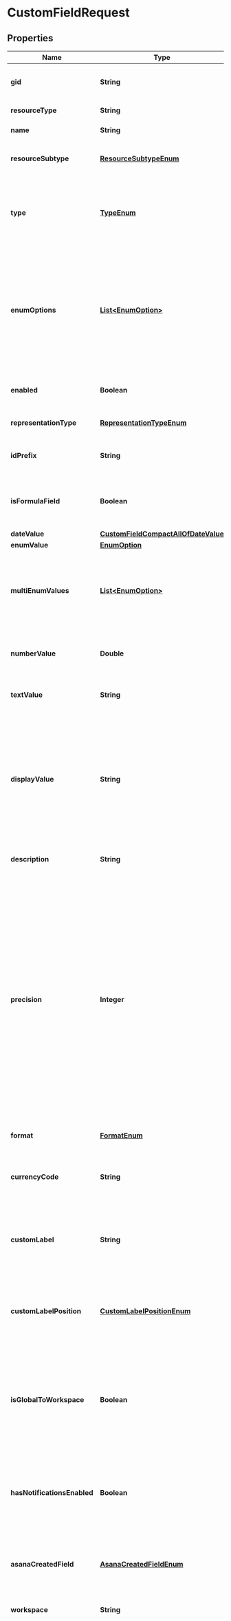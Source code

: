 

# CustomFieldRequest


## Properties

| Name | Type | Description | Notes |
|------------ | ------------- | ------------- | -------------|
|**gid** | **String** | Globally unique identifier of the resource, as a string. |  [optional] [readonly] |
|**resourceType** | **String** | The base type of this resource. |  [optional] [readonly] |
|**name** | **String** | The name of the custom field. |  [optional] |
|**resourceSubtype** | [**ResourceSubtypeEnum**](#ResourceSubtypeEnum) | The type of the custom field. Must be one of the given values.  |  [optional] [readonly] |
|**type** | [**TypeEnum**](#TypeEnum) | *Deprecated: new integrations should prefer the resource_subtype field.* The type of the custom field. Must be one of the given values.  |  [optional] [readonly] |
|**enumOptions** | [**List&lt;EnumOption&gt;**](EnumOption.md) | *Conditional*. Only relevant for custom fields of type &#x60;enum&#x60;. This array specifies the possible values which an &#x60;enum&#x60; custom field can adopt. To modify the enum options, refer to [working with enum options](https://developers.asana.com/reference/rest-api-reference). |  [optional] |
|**enabled** | **Boolean** | *Conditional*. Determines if the custom field is enabled or not. |  [optional] [readonly] |
|**representationType** | [**RepresentationTypeEnum**](#RepresentationTypeEnum) | This field tells the type of the custom field. |  [optional] [readonly] |
|**idPrefix** | **String** | This field is the unique custom ID string for the custom field. |  [optional] |
|**isFormulaField** | **Boolean** | *Conditional*. This flag describes whether a custom field is a formula custom field. |  [optional] |
|**dateValue** | [**CustomFieldCompactAllOfDateValue**](CustomFieldCompactAllOfDateValue.md) |  |  [optional] |
|**enumValue** | [**EnumOption**](EnumOption.md) |  |  [optional] |
|**multiEnumValues** | [**List&lt;EnumOption&gt;**](EnumOption.md) | *Conditional*. Only relevant for custom fields of type &#x60;multi_enum&#x60;. This object is the chosen values of a &#x60;multi_enum&#x60; custom field. |  [optional] |
|**numberValue** | **Double** | *Conditional*. This number is the value of a &#x60;number&#x60; custom field. |  [optional] |
|**textValue** | **String** | *Conditional*. This string is the value of a &#x60;text&#x60; custom field. |  [optional] |
|**displayValue** | **String** | A string representation for the value of the custom field. Integrations that don&#39;t require the underlying type should use this field to read values. Using this field will future-proof an app against new custom field types. |  [optional] [readonly] |
|**description** | **String** | [Opt In](https://developers.asana.com/reference/rest-api-reference). The description of the custom field. |  [optional] |
|**precision** | **Integer** | Only relevant for custom fields of type ‘Number’. This field dictates the number of places after the decimal to round to, i.e. 0 is integer values, 1 rounds to the nearest tenth, and so on. Must be between 0 and 6, inclusive. For percentage format, this may be unintuitive, as a value of 0.25 has a precision of 0, while a value of 0.251 has a precision of 1. This is due to 0.25 being displayed as 25%. The identifier format will always have a precision of 0. |  [optional] |
|**format** | [**FormatEnum**](#FormatEnum) | The format of this custom field. |  [optional] |
|**currencyCode** | **String** | ISO 4217 currency code to format this custom field. This will be null if the &#x60;format&#x60; is not &#x60;currency&#x60;. |  [optional] |
|**customLabel** | **String** | This is the string that appears next to the custom field value. This will be null if the &#x60;format&#x60; is not &#x60;custom&#x60;. |  [optional] |
|**customLabelPosition** | [**CustomLabelPositionEnum**](#CustomLabelPositionEnum) | Only relevant for custom fields with &#x60;custom&#x60; format. This depicts where to place the custom label. This will be null if the &#x60;format&#x60; is not &#x60;custom&#x60;. |  [optional] |
|**isGlobalToWorkspace** | **Boolean** | This flag describes whether this custom field is available to every container in the workspace. Before project-specific custom fields, this field was always true. |  [optional] [readonly] |
|**hasNotificationsEnabled** | **Boolean** | *Conditional*. This flag describes whether a follower of a task with this field should receive inbox notifications from changes to this field. |  [optional] |
|**asanaCreatedField** | [**AsanaCreatedFieldEnum**](#AsanaCreatedFieldEnum) | *Conditional*. A unique identifier to associate this field with the template source of truth. |  [optional] [readonly] |
|**workspace** | **String** | *Create-Only* The workspace to create a custom field in. |  |
|**ownedByApp** | **Boolean** | *Allow-listed*. Instructs the API that this Custom Field is app-owned. This parameter is allow-listed to specific apps at this point in time. For apps that are not allow-listed, providing this parameter will result in a &#x60;403 Forbidden&#x60;. |  [optional] |
|**peopleValue** | **List&lt;String&gt;** | *Conditional*. Only relevant for custom fields of type &#x60;people&#x60;. This array of user GIDs reflects the users to be written to a &#x60;people&#x60; custom field. Note that *write* operations will replace existing users (if any) in the custom field with the users specified in this array. |  [optional] |



## Enum: ResourceSubtypeEnum

| Name | Value |
|---- | -----|
| TEXT | &quot;text&quot; |
| ENUM | &quot;enum&quot; |
| MULTI_ENUM | &quot;multi_enum&quot; |
| NUMBER | &quot;number&quot; |
| DATE | &quot;date&quot; |
| PEOPLE | &quot;people&quot; |



## Enum: TypeEnum

| Name | Value |
|---- | -----|
| TEXT | &quot;text&quot; |
| ENUM | &quot;enum&quot; |
| MULTI_ENUM | &quot;multi_enum&quot; |
| NUMBER | &quot;number&quot; |
| DATE | &quot;date&quot; |
| PEOPLE | &quot;people&quot; |



## Enum: RepresentationTypeEnum

| Name | Value |
|---- | -----|
| TEXT | &quot;text&quot; |
| ENUM | &quot;enum&quot; |
| MULTI_ENUM | &quot;multi_enum&quot; |
| NUMBER | &quot;number&quot; |
| DATE | &quot;date&quot; |
| PEOPLE | &quot;people&quot; |
| FORMULA | &quot;formula&quot; |
| CUSTOM_ID | &quot;custom_id&quot; |



## Enum: FormatEnum

| Name | Value |
|---- | -----|
| CURRENCY | &quot;currency&quot; |
| IDENTIFIER | &quot;identifier&quot; |
| PERCENTAGE | &quot;percentage&quot; |
| CUSTOM | &quot;custom&quot; |
| DURATION | &quot;duration&quot; |
| NONE | &quot;none&quot; |



## Enum: CustomLabelPositionEnum

| Name | Value |
|---- | -----|
| PREFIX | &quot;prefix&quot; |
| SUFFIX | &quot;suffix&quot; |
| NULL | &quot;null&quot; |



## Enum: AsanaCreatedFieldEnum

| Name | Value |
|---- | -----|
| A_V_REQUIREMENTS | &quot;a_v_requirements&quot; |
| ACCOUNT_NAME | &quot;account_name&quot; |
| ACTIONABLE | &quot;actionable&quot; |
| ALIGN_SHIPPING_LINK | &quot;align_shipping_link&quot; |
| ALIGN_STATUS | &quot;align_status&quot; |
| ALLOTTED_TIME | &quot;allotted_time&quot; |
| APPOINTMENT | &quot;appointment&quot; |
| APPROVAL_STAGE | &quot;approval_stage&quot; |
| APPROVED | &quot;approved&quot; |
| ARTICLE_SERIES | &quot;article_series&quot; |
| BOARD_COMMITTEE | &quot;board_committee&quot; |
| BROWSER | &quot;browser&quot; |
| CAMPAIGN_AUDIENCE | &quot;campaign_audience&quot; |
| CAMPAIGN_PROJECT_STATUS | &quot;campaign_project_status&quot; |
| CAMPAIGN_REGIONS | &quot;campaign_regions&quot; |
| CHANNEL_PRIMARY | &quot;channel_primary&quot; |
| CLIENT_TOPIC_TYPE | &quot;client_topic_type&quot; |
| COMPLETE_BY | &quot;complete_by&quot; |
| CONTACT | &quot;contact&quot; |
| CONTACT_EMAIL_ADDRESS | &quot;contact_email_address&quot; |
| CONTENT_CHANNELS | &quot;content_channels&quot; |
| CONTENT_CHANNELS_NEEDED | &quot;content_channels_needed&quot; |
| CONTENT_STAGE | &quot;content_stage&quot; |
| CONTENT_TYPE | &quot;content_type&quot; |
| CONTRACT | &quot;contract&quot; |
| CONTRACT_STATUS | &quot;contract_status&quot; |
| COST | &quot;cost&quot; |
| CREATION_STAGE | &quot;creation_stage&quot; |
| CREATIVE_CHANNEL | &quot;creative_channel&quot; |
| CREATIVE_NEEDED | &quot;creative_needed&quot; |
| CREATIVE_NEEDS | &quot;creative_needs&quot; |
| DATA_SENSITIVITY | &quot;data_sensitivity&quot; |
| DEAL_SIZE | &quot;deal_size&quot; |
| DELIVERY_APPT | &quot;delivery_appt&quot; |
| DELIVERY_APPT_DATE | &quot;delivery_appt_date&quot; |
| DEPARTMENT | &quot;department&quot; |
| DEPARTMENT_RESPONSIBLE | &quot;department_responsible&quot; |
| DESIGN_REQUEST_NEEDED | &quot;design_request_needed&quot; |
| DESIGN_REQUEST_TYPE | &quot;design_request_type&quot; |
| DISCUSSION_CATEGORY | &quot;discussion_category&quot; |
| DO_THIS_TASK | &quot;do_this_task&quot; |
| EDITORIAL_CONTENT_STATUS | &quot;editorial_content_status&quot; |
| EDITORIAL_CONTENT_TAG | &quot;editorial_content_tag&quot; |
| EDITORIAL_CONTENT_TYPE | &quot;editorial_content_type&quot; |
| EFFORT | &quot;effort&quot; |
| EFFORT_LEVEL | &quot;effort_level&quot; |
| EST_COMPLETION_DATE | &quot;est_completion_date&quot; |
| ESTIMATED_TIME | &quot;estimated_time&quot; |
| ESTIMATED_VALUE | &quot;estimated_value&quot; |
| EXPECTED_COST | &quot;expected_cost&quot; |
| EXTERNAL_STEPS_NEEDED | &quot;external_steps_needed&quot; |
| FAVORITE_IDEA | &quot;favorite_idea&quot; |
| FEEDBACK_TYPE | &quot;feedback_type&quot; |
| FINANCIAL | &quot;financial&quot; |
| FUNDING_AMOUNT | &quot;funding_amount&quot; |
| GRANT_APPLICATION_PROCESS | &quot;grant_application_process&quot; |
| HIRING_CANDIDATE_STATUS | &quot;hiring_candidate_status&quot; |
| IDEA_STATUS | &quot;idea_status&quot; |
| IDS_LINK | &quot;ids_link&quot; |
| IDS_PATIENT_LINK | &quot;ids_patient_link&quot; |
| IMPLEMENTATION_STAGE | &quot;implementation_stage&quot; |
| INSURANCE | &quot;insurance&quot; |
| INTERVIEW_AREA | &quot;interview_area&quot; |
| INTERVIEW_QUESTION_SCORE | &quot;interview_question_score&quot; |
| ITERO_SCAN_LINK | &quot;itero_scan_link&quot; |
| JOB_S_APPLIED_TO | &quot;job_s_applied_to&quot; |
| LAB | &quot;lab&quot; |
| LAUNCH_STATUS | &quot;launch_status&quot; |
| LEAD_STATUS | &quot;lead_status&quot; |
| LOCALIZATION_LANGUAGE | &quot;localization_language&quot; |
| LOCALIZATION_MARKET_TEAM | &quot;localization_market_team&quot; |
| LOCALIZATION_STATUS | &quot;localization_status&quot; |
| MEETING_MINUTES | &quot;meeting_minutes&quot; |
| MEETING_NEEDED | &quot;meeting_needed&quot; |
| MINUTES | &quot;minutes&quot; |
| MRR | &quot;mrr&quot; |
| MUST_LOCALIZE | &quot;must_localize&quot; |
| NAME_OF_FOUNDATION | &quot;name_of_foundation&quot; |
| NEED_TO_FOLLOW_UP | &quot;need_to_follow_up&quot; |
| NEXT_APPOINTMENT | &quot;next_appointment&quot; |
| NEXT_STEPS_SALES | &quot;next_steps_sales&quot; |
| NUM_PEOPLE | &quot;num_people&quot; |
| NUMBER_OF_USER_REPORTS | &quot;number_of_user_reports&quot; |
| OFFICE_LOCATION | &quot;office_location&quot; |
| ONBOARDING_ACTIVITY | &quot;onboarding_activity&quot; |
| OWNER | &quot;owner&quot; |
| PARTICIPANTS_NEEDED | &quot;participants_needed&quot; |
| PATIENT_DATE_OF_BIRTH | &quot;patient_date_of_birth&quot; |
| PATIENT_EMAIL | &quot;patient_email&quot; |
| PATIENT_PHONE | &quot;patient_phone&quot; |
| PATIENT_STATUS | &quot;patient_status&quot; |
| PHONE_NUMBER | &quot;phone_number&quot; |
| PLANNING_CATEGORY | &quot;planning_category&quot; |
| POINT_OF_CONTACT | &quot;point_of_contact&quot; |
| POSITION | &quot;position&quot; |
| POST_FORMAT | &quot;post_format&quot; |
| PRESCRIPTION | &quot;prescription&quot; |
| PRIORITY | &quot;priority&quot; |
| PRIORITY_LEVEL | &quot;priority_level&quot; |
| PRODUCT | &quot;product&quot; |
| PRODUCT_STAGE | &quot;product_stage&quot; |
| PROGRESS | &quot;progress&quot; |
| PROJECT_SIZE | &quot;project_size&quot; |
| PROJECT_STATUS | &quot;project_status&quot; |
| PROPOSED_BUDGET | &quot;proposed_budget&quot; |
| PUBLISH_STATUS | &quot;publish_status&quot; |
| REASON_FOR_SCAN | &quot;reason_for_scan&quot; |
| REFERRAL | &quot;referral&quot; |
| REQUEST_TYPE | &quot;request_type&quot; |
| RESEARCH_STATUS | &quot;research_status&quot; |
| RESPONSIBLE_DEPARTMENT | &quot;responsible_department&quot; |
| RESPONSIBLE_TEAM | &quot;responsible_team&quot; |
| RISK_ASSESSMENT_STATUS | &quot;risk_assessment_status&quot; |
| ROOM_NAME | &quot;room_name&quot; |
| SALES_COUNTERPART | &quot;sales_counterpart&quot; |
| SENTIMENT | &quot;sentiment&quot; |
| SHIPPING_LINK | &quot;shipping_link&quot; |
| SOCIAL_CHANNELS | &quot;social_channels&quot; |
| STAGE | &quot;stage&quot; |
| STATUS | &quot;status&quot; |
| STATUS_DESIGN | &quot;status_design&quot; |
| STATUS_OF_INITIATIVE | &quot;status_of_initiative&quot; |
| SYSTEM_SETUP | &quot;system_setup&quot; |
| TASK_PROGRESS | &quot;task_progress&quot; |
| TEAM | &quot;team&quot; |
| TEAM_MARKETING | &quot;team_marketing&quot; |
| TEAM_RESPONSIBLE | &quot;team_responsible&quot; |
| TIME_IT_TAKES_TO_COMPLETE_TASKS | &quot;time_it_takes_to_complete_tasks&quot; |
| TIMEFRAME | &quot;timeframe&quot; |
| TREATMENT_TYPE | &quot;treatment_type&quot; |
| TYPE_WORK_REQUESTS_IT | &quot;type_work_requests_it&quot; |
| USE_AGENCY | &quot;use_agency&quot; |
| USER_NAME | &quot;user_name&quot; |
| VENDOR_CATEGORY | &quot;vendor_category&quot; |
| VENDOR_TYPE | &quot;vendor_type&quot; |
| WORD_COUNT | &quot;word_count&quot; |
| NULL | &quot;null&quot; |



